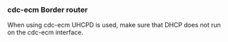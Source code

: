 ### cdc-ecm Border router

When using cdc-ecm UHCPD is used, make sure that DHCP does not run
on the cdc-ecm interface.
